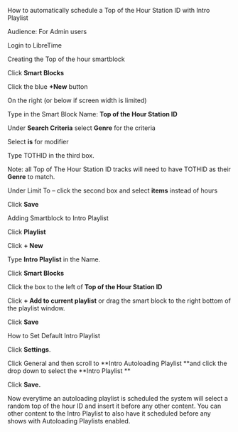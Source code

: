 How to automatically schedule a Top of the Hour Station ID with Intro
Playlist

Audience: For Admin users

Login to LibreTime

Creating the Top of the hour smartblock

Click **Smart Blocks**

Click the blue **+New** button

On the right (or below if screen width is limited)

Type in the Smart Block Name: **Top of the Hour Station ID**

Under **Search Criteria** select **Genre** for the criteria

Select **is** for modifier

Type TOTHID in the third box.

Note: all Top of The Hour Station ID tracks will need to have TOTHID as
their **Genre** to match.

Under Limit To – click the second box and select **items** instead of
hours

Click **Save**

Adding Smartblock to Intro Playlist

Click **Playlist**

Click **+ New**

Type **Intro Playlist** in the Name.

Click **Smart Blocks**

Click the box to the left of **Top of the Hour Station ID**

Click **+ Add to current playlist** or drag the smart block to the right
bottom of the playlist window.

Click **Save**

How to Set Default Intro Playlist

Click **Settings**.

Click General and then scroll to **Intro Autoloading Playlist **and
click the drop down to select the **Intro Playlist **

Click **Save.**

Now everytime an autoloading playlist is scheduled the system will
select a random top of the hour ID and insert it before any other
content. You can other content to the Intro Playlist to also have it
scheduled before any shows with Autoloading Playlists enabled.
